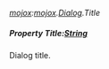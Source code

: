 _[mojox](../../modules/mojox/mojox-module.md):[mojox](../../modules/mojox/mojox-module.md).[Dialog](../../modules/mojox/mojox-dialog.md).Title_
##### Property Title:[String](../../modules/wonkey/wonkey-types-string.md)
Dialog title.
